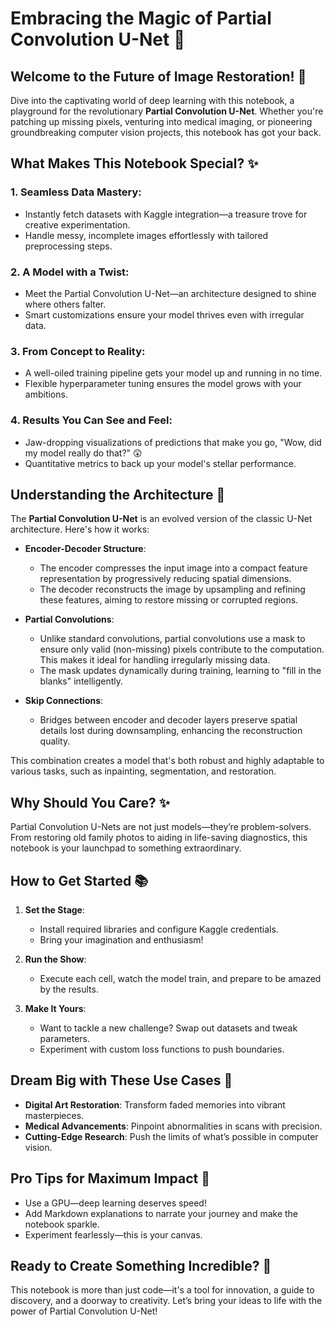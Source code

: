 # Embracing the Magic of Partial Convolution U-Net 🎨

## Welcome to the Future of Image Restoration! 🚀
Dive into the captivating world of deep learning with this notebook, a playground for the revolutionary **Partial Convolution U-Net**. Whether you're patching up missing pixels, venturing into medical imaging, or pioneering groundbreaking computer vision projects, this notebook has got your back.

## What Makes This Notebook Special? ✨

### 1. **Seamless Data Mastery**:
   - Instantly fetch datasets with Kaggle integration—a treasure trove for creative experimentation.
   - Handle messy, incomplete images effortlessly with tailored preprocessing steps.

### 2. **A Model with a Twist**:
   - Meet the Partial Convolution U-Net—an architecture designed to shine where others falter.
   - Smart customizations ensure your model thrives even with irregular data.

### 3. **From Concept to Reality**:
   - A well-oiled training pipeline gets your model up and running in no time.
   - Flexible hyperparameter tuning ensures the model grows with your ambitions.

### 4. **Results You Can See and Feel**:
   - Jaw-dropping visualizations of predictions that make you go, "Wow, did my model really do that?" 😲
   - Quantitative metrics to back up your model's stellar performance.

## Understanding the Architecture 🎨
The **Partial Convolution U-Net** is an evolved version of the classic U-Net architecture. Here's how it works:

- **Encoder-Decoder Structure**: 
  - The encoder compresses the input image into a compact feature representation by progressively reducing spatial dimensions. 
  - The decoder reconstructs the image by upsampling and refining these features, aiming to restore missing or corrupted regions.

- **Partial Convolutions**: 
  - Unlike standard convolutions, partial convolutions use a mask to ensure only valid (non-missing) pixels contribute to the computation. This makes it ideal for handling irregularly missing data.
  - The mask updates dynamically during training, learning to "fill in the blanks" intelligently.

- **Skip Connections**: 
  - Bridges between encoder and decoder layers preserve spatial details lost during downsampling, enhancing the reconstruction quality.

This combination creates a model that's both robust and highly adaptable to various tasks, such as inpainting, segmentation, and restoration.

## Why Should You Care? ✨
Partial Convolution U-Nets are not just models—they’re problem-solvers. From restoring old family photos to aiding in life-saving diagnostics, this notebook is your launchpad to something extraordinary.

## How to Get Started 📚
1. **Set the Stage**:
   - Install required libraries and configure Kaggle credentials.
   - Bring your imagination and enthusiasm!

2. **Run the Show**:
   - Execute each cell, watch the model train, and prepare to be amazed by the results.

3. **Make It Yours**:
   - Want to tackle a new challenge? Swap out datasets and tweak parameters.
   - Experiment with custom loss functions to push boundaries.

## Dream Big with These Use Cases 🌌
- **Digital Art Restoration**: Transform faded memories into vibrant masterpieces.
- **Medical Advancements**: Pinpoint abnormalities in scans with precision.
- **Cutting-Edge Research**: Push the limits of what’s possible in computer vision.

## Pro Tips for Maximum Impact 🔧
- Use a GPU—deep learning deserves speed!
- Add Markdown explanations to narrate your journey and make the notebook sparkle.
- Experiment fearlessly—this is your canvas.

## Ready to Create Something Incredible? 🌟
This notebook is more than just code—it's a tool for innovation, a guide to discovery, and a doorway to creativity. Let’s bring your ideas to life with the power of Partial Convolution U-Net!
